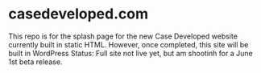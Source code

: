 # casedeveloped.com
This repo is for the splash page for the new Case Developed website currently built in static HTML.
However, once completed, this site will be built in WordPress
Status: Full site not live yet, but am shootinh for a June 1st beta release.
